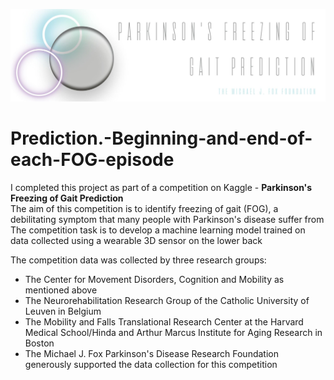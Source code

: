 ![alt text](Caver.jpg)


# Prediction.-Beginning-and-end-of-each-FOG-episode  

I completed this project as part of a competition on Kaggle - **Parkinson's Freezing of Gait Prediction**  
The aim of this competition is to identify freezing of gait (FOG), a debilitating symptom that many people with Parkinson's disease suffer from  
The competition task is to develop a machine learning model trained on data collected using a wearable 3D sensor on the lower back  

The competition data was collected by three research groups:

* The Center for Movement Disorders, Cognition and Mobility as mentioned above
* The Neurorehabilitation Research Group of the Catholic University of Leuven in Belgium  
* The Mobility and Falls Translational Research Center at the Harvard Medical School/Hinda and Arthur Marcus Institute for Aging Research in Boston  
* The Michael J. Fox Parkinson's Disease Research Foundation generously supported the data collection for this competition
